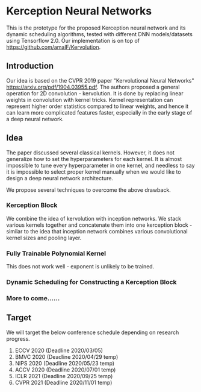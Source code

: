 # Kerception Neural Networks
This is the prototype for the proposed Kerception neural network and its dynamic scheduling algorithms, tested with different DNN models/datasets using Tensorflow 2.0. Our implementation is on top of https://github.com/amalF/Kervolution.

## Introduction
Our idea is based on the CVPR 2019 paper "Kervolutional Neural Networks" https://arxiv.org/pdf/1904.03955.pdf. The authors proposed a general operation for 2D convolution - kervolution. It is done by replacing linear weights in convolution with kernel tricks. Kernel representation can represent higher order statistics compared to linear weights, and hence it can learn more complicated features faster, especially in the early stage of a deep neural network.

## Idea
The paper discussed several classical kernels. However, it does not generalize how to set the hyperparameters for each kernel. It is almost impossible to tune every hyperparameter in one kernel, and needless to say it is impossible to select proper kernel manually when we would like to design a deep neural network architecture.

We propose several techniques to overcome the above drawback. 

### Kerception Block
We combine the idea of kervolution with inception networks. We stack various kernels together and concatenate them into one kerception block - similar to the idea that inception network combines various convolutional kernel sizes and pooling layer.

### Fully Trainable Polynomial Kernel
This does not work well - exponent is unlikely to be trained. 

### Dynamic Scheduling for Constructing a Kerception Block

### More to come......

## Target
We will target the below conference schedule depending on research progress.
1) ECCV 2020 (Deadline 2020/03/05)
2) BMVC 2020 (Deadline 2020/04/29 temp)
2) NIPS 2020 (Deadline 2020/05/23 temp)
3) ACCV 2020 (Deadline 2020/07/01 temp)
3) ICLR 2021 (Deadline 2020/09/25 temp)
4) CVPR 2021 (Deadline 2020/11/01 temp)
